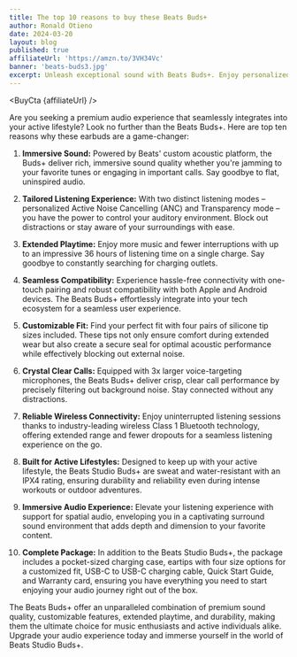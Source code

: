 ```yaml
---
title: The top 10 reasons to buy these Beats Buds+
author: Ronald Otieno
date: 2024-03-20
layout: blog
published: true
affiliateUrl: 'https://amzn.to/3VH34Vc'
banner: 'beats-buds3.jpg'
excerpt: Unleash exceptional sound with Beats Buds+. Enjoy personalized Active Noise Cancelling, 36-hour playtime, and crystal-clear calls. Find your perfect fit with four tip sizes. Dive into the Beats experience now.
---
```


<script>
    import Img from '$lib/components/custom/Img.svelte'
    import BuyCta from '$lib/components/blog/BuyCta.svelte'
</script>
<BuyCta {affiliateUrl} />

Are you seeking a premium audio experience that seamlessly integrates into your active lifestyle? Look no further than the Beats Buds+. Here are top ten reasons why these earbuds are a game-changer:

1. **Immersive Sound:** Powered by Beats' custom acoustic platform, the Buds+ deliver rich, immersive sound quality whether you're jamming to your favorite tunes or engaging in important calls. Say goodbye to flat, uninspired audio.

2. **Tailored Listening Experience:** With two distinct listening modes – personalized Active Noise Cancelling (ANC) and Transparency mode – you have the power to control your auditory environment. Block out distractions or stay aware of your surroundings with ease.

3. **Extended Playtime:** Enjoy more music and fewer interruptions with up to an impressive 36 hours of listening time on a single charge. Say goodbye to constantly searching for charging outlets.

4. **Seamless Compatibility:** Experience hassle-free connectivity with one-touch pairing and robust compatibility with both Apple and Android devices. The Beats Buds+ effortlessly integrate into your tech ecosystem for a seamless user experience.

5. **Customizable Fit:** Find your perfect fit with four pairs of silicone tip sizes included. These tips not only ensure comfort during extended wear but also create a secure seal for optimal acoustic performance while effectively blocking out external noise.

6. **Crystal Clear Calls:** Equipped with 3x larger voice-targeting microphones, the Beats Buds+ deliver crisp, clear call performance by precisely filtering out background noise. Stay connected without any distractions.

7. **Reliable Wireless Connectivity:** Enjoy uninterrupted listening sessions thanks to industry-leading wireless Class 1 Bluetooth technology, offering extended range and fewer dropouts for a seamless listening experience on the go.

8. **Built for Active Lifestyles:** Designed to keep up with your active lifestyle, the Beats Studio Buds+ are sweat and water-resistant with an IPX4 rating, ensuring durability and reliability even during intense workouts or outdoor adventures.

9. **Immersive Audio Experience:** Elevate your listening experience with support for spatial audio, enveloping you in a captivating surround sound environment that adds depth and dimension to your favorite content.

10. **Complete Package:** In addition to the Beats Studio Buds+, the package includes a pocket-sized charging case, eartips with four size options for a customized fit, USB-C to USB-C charging cable, Quick Start Guide, and Warranty card, ensuring you have everything you need to start enjoying your audio journey right out of the box.

The Beats Buds+ offer an unparalleled combination of premium sound quality, customizable features, extended playtime, and durability, making them the ultimate choice for music enthusiasts and active individuals alike. Upgrade your audio experience today and immerse yourself in the world of Beats Studio Buds+.
